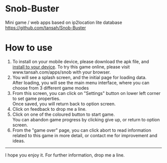 # Snob-Buster
Mini game / web apps based on ip2location lite database<br>
https://github.com/tansah/Snob-Buster

# How to use
<ol>
<li>To install on your mobile device, please download the apk file, and <a href="http://www.androidpit.com/android-for-beginners-what-is-an-apk-file">install to your device</a>. To try this game online, please visit www.tansah.com/apps/snob with your browser.</li>
<li>You will see a splash screen, and the initial page for loading data.<br>
After loading, you will see the main menu interface, where you can choose from 3 different game modes</li>
<li>From this screen, you can click on "Settings" button on lower left corner to set game properties.<br>
Once saved, you will return back to option screen.</li>
<li>Click on feedback to drop me a line.</li>
<li>Click on one of the coloured button to start game.<br>
You can abandon game progress by clicking give up, or return to option screen.</li>
<li>From the "game over" page, you can click abort to read information related to this game in more detail, or contact me for improvement and ideas.</li>
</ol>
<hr>
I hope you enjoy it. For further information, drop me a line.
